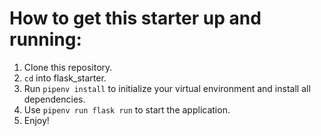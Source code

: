# How to get this starter up and running:
1. Clone this repository.
2. ```cd``` into flask_starter.
3. Run ```pipenv install``` to initialize your virtual environment and install all dependencies.
4. Use ```pipenv run flask run``` to start the application.
5. Enjoy!
